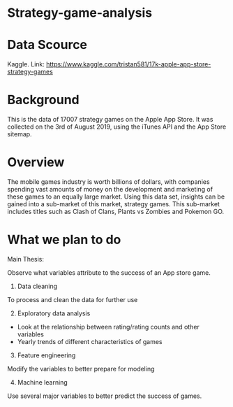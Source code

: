 # Strategy-game-analysis

# Data Scource
Kaggle. Link: https://www.kaggle.com/tristan581/17k-apple-app-store-strategy-games

# Background
This is the data of 17007 strategy games on the Apple App Store. It was collected on the 3rd of August 2019, using the iTunes API and the App Store sitemap.

# Overview
The mobile games industry is worth billions of dollars, with companies spending vast amounts of money on the development and marketing of these games to an equally large market. Using this data set, insights can be gained into a sub-market of this market, strategy games. This sub-market includes titles such as Clash of Clans, Plants vs Zombies and Pokemon GO.

# What we plan to do
Main Thesis: 

Observe what variables attribute to the success of an App store game.

1. Data cleaning

To process and clean the data for further use

2. Exploratory data analysis
- Look at the relationship between rating/rating counts and other variables
- Yearly trends of different characteristics of games

3. Feature engineering

Modify the variables to better prepare for modeling

4. Machine learning

Use several major variables to better predict the success of games.
